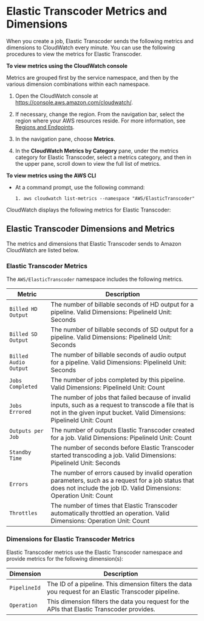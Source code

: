 # Elastic Transcoder Metrics and Dimensions<a name="metrics-dimensions"></a>

When you create a job, Elastic Transcoder sends the following metrics and dimensions to CloudWatch every minute\. You can use the following procedures to view the metrics for Elastic Transcoder\.

**To view metrics using the CloudWatch console**

Metrics are grouped first by the service namespace, and then by the various dimension combinations within each namespace\.

1. Open the CloudWatch console at [https://console\.aws\.amazon\.com/cloudwatch/](https://console.aws.amazon.com/cloudwatch/)\.

1. If necessary, change the region\. From the navigation bar, select the region where your AWS resources reside\. For more information, see [Regions and Endpoints](http://docs.aws.amazon.com/general/latest/gr/rande.html)\.

1. In the navigation pane, choose **Metrics**\.

1. In the **CloudWatch Metrics by Category** pane, under the metrics category for Elastic Transcoder, select a metrics category, and then in the upper pane, scroll down to view the full list of metrics\.

**To view metrics using the AWS CLI**

+ At a command prompt, use the following command:

  ```
  1. aws cloudwatch list-metrics --namespace "AWS/ElasticTranscoder"
  ```

CloudWatch displays the following metrics for Elastic Transcoder:

## Elastic Transcoder Dimensions and Metrics<a name="YourService-metrics-dimensions"></a>

The metrics and dimensions that Elastic Transcoder sends to Amazon CloudWatch are listed below\.

### Elastic Transcoder Metrics<a name="ET-metrics"></a>

The `AWS/ElasticTranscoder` namespace includes the following metrics\.


| Metric | Description | 
| --- | --- | 
|  `Billed HD Output` |  The number of billable seconds of HD output for a pipeline\. Valid Dimensions: PipelineId Unit: Seconds  | 
|  `Billed SD Output` |  The number of billable seconds of SD output for a pipeline\. Valid Dimensions: PipelineId Unit: Seconds  | 
|  `Billed Audio Output` |  The number of billable seconds of audio output for a pipeline\. Valid Dimensions: PipelineId Unit: Seconds  | 
|  `Jobs Completed` |  The number of jobs completed by this pipeline\. Valid Dimensions: PipelineId Unit: Count  | 
|  `Jobs Errored` |  The number of jobs that failed because of invalid inputs, such as a request to transcode a file that is not in the given input bucket\. Valid Dimensions: PipelineId Unit: Count  | 
|  `Outputs per Job` |  The number of outputs Elastic Transcoder created for a job\. Valid Dimensions: PipelineId Unit: Count  | 
|  `Standby Time` |  The number of seconds before Elastic Transcoder started transcoding a job\. Valid Dimensions: PipelineId Unit: Seconds  | 
|  `Errors` |  The number of errors caused by invalid operation parameters, such as a request for a job status that does not include the job ID\. Valid Dimensions: Operation Unit: Count  | 
|  `Throttles` |  The number of times that Elastic Transcoder automatically throttled an operation\. Valid Dimensions: Operation Unit: Count  | 

### Dimensions for Elastic Transcoder Metrics<a name="ET-metricdimensions"></a>

Elastic Transcoder metrics use the Elastic Transcoder namespace and provide metrics for the following dimension\(s\):


| Dimension | Description | 
| --- | --- | 
|  `PipelineId`  |  The ID of a pipeline\. This dimension filters the data you request for an Elastic Transcoder pipeline\.  | 
|  `Operation`  |  This dimension filters the data you request for the APIs that Elastic Transcoder provides\.  | 